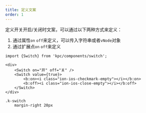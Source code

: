 ```yaml
---
title: 定义文案
order: 1
---
```


定义开关开启/关闭时文案，可以通过以下两种方式来定义：
1. 通过属性`on` `off`来定义，可以传入字符串或者`vNode`对象
2. 通过扩展点`on` `off`来定义

```vdt
import {Switch} from 'kpc/components/switch';

<div>
    <Switch on="开" off="关" />
    <Switch value={true}>
        <b:on><i class="ion-ios-checkmark-empty"></i></b:on>
        <b:off><i class="ion-ios-close-empty"></i></b:off>
    </Switch>
</div>
```

```styl
.k-switch
    margin-right 20px
```
